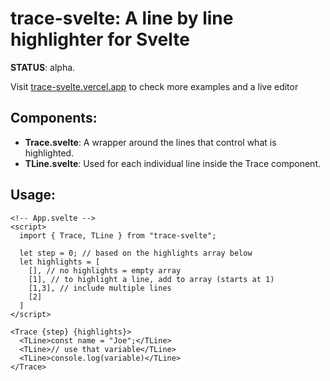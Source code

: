 # trace-svelte: A line by line highlighter for Svelte

**STATUS**: alpha.

Visit [trace-svelte.vercel.app](https://trace-svelte.vercel.app) to check more examples and a live editor

## Components:
- **Trace.svelte**: A wrapper around the lines that control what is highlighted.
- **TLine.svelte**: Used for each individual line inside the Trace component.

## Usage:
```svelte
<!-- App.svelte -->
<script>
  import { Trace, TLine } from "trace-svelte";

  let step = 0; // based on the highlights array below
  let highlights = [
    [], // no highlights = empty array
    [1], // to highlight a line, add to array (starts at 1) 
    [1,3], // include multiple lines
    [2]
  ]
</script>

<Trace {step} {highlights}>
  <TLine>const name = "Joe";</TLine>
  <TLine>// use that variable</TLine>
  <TLine>console.log(variable)</TLine>
</Trace>
```
